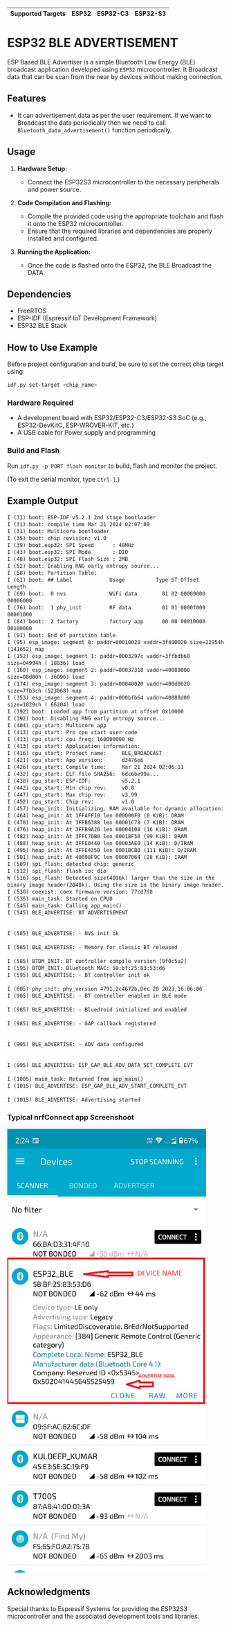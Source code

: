 | Supported Targets | ESP32 | ESP32-C3 | ESP32-S3 |
| ----------------- | ----- | -------- | -------- |

# ESP32 BLE ADVERTISEMENT

ESP Based BLE Advertiser is a simple Bluetooth Low Energy (BLE) broadcast application developed using `ESP32` microcontroller. It Broadcast data that can be scan from the near by devices without making connection.

## Features

- It can advertisement data as per the user requirement. If we want to Broadcast the data periodically then we need to call ```Bluetooth_data_advertisement()``` function periodically. 

## Usage

1. **Hardware Setup:**
   - Connect the ESP32S3 microcontroller to the necessary peripherals and power source.

2. **Code Compilation and Flashing:**
   - Compile the provided code using the appropriate toolchain and flash it onto the ESP32 microcontroller.
   - Ensure that the required libraries and dependencies are properly installed and configured.

3. **Running the Application:**
   - Once the code is flashed onto the ESP32, the BLE Broadcast the DATA.


## Dependencies

- FreeRTOS
- ESP-IDF (Espressif IoT Development Framework)
- ESP32 BLE Stack


## How to Use Example

Before project configuration and build, be sure to set the correct chip target using:

```bash
idf.py set-target <chip_name>
```

### Hardware Required

* A development board with ESP32/ESP32-C3/ESP32-S3 SoC (e.g., ESP32-DevKitC, ESP-WROVER-KIT, etc.)
* A USB cable for Power supply and programming

### Build and Flash

Run `idf.py -p PORT flash monitor` to build, flash and monitor the project.

(To exit the serial monitor, type ``Ctrl-]``.)


## Example Output

```
I (31) boot: ESP-IDF v5.2.1 2nd stage bootloader
I (31) boot: compile time Mar 21 2024 02:07:09
I (31) boot: Multicore bootloader
I (35) boot: chip revision: v1.0
I (39) boot.esp32: SPI Speed      : 40MHz
I (43) boot.esp32: SPI Mode       : DIO
I (48) boot.esp32: SPI Flash Size : 2MB
I (52) boot: Enabling RNG early entropy source...
I (58) boot: Partition Table:
I (61) boot: ## Label            Usage          Type ST Offset   Length
I (69) boot:  0 nvs              WiFi data        01 02 00009000 00006000
I (76) boot:  1 phy_init         RF data          01 01 0000f000 00001000
I (84) boot:  2 factory          factory app      00 00 00010000 00100000
I (91) boot: End of partition table
I (95) esp_image: segment 0: paddr=00010020 vaddr=3f400020 size=22954h (141652) map
I (152) esp_image: segment 1: paddr=0003297c vaddr=3ffbdb60 size=04994h ( 18836) load
I (160) esp_image: segment 2: paddr=00037318 vaddr=40080000 size=08d00h ( 36096) load
I (174) esp_image: segment 3: paddr=00040020 vaddr=400d0020 size=7fb3ch (523068) map
I (353) esp_image: segment 4: paddr=000bfb64 vaddr=40088d00 size=1029ch ( 66204) load
I (392) boot: Loaded app from partition at offset 0x10000
I (392) boot: Disabling RNG early entropy source...
I (404) cpu_start: Multicore app
I (413) cpu_start: Pro cpu start user code
I (413) cpu_start: cpu freq: 160000000 Hz
I (413) cpu_start: Application information:
I (416) cpu_start: Project name:     BLE_BROADCAST
I (421) cpu_start: App version:      d3476e6
I (426) cpu_start: Compile time:     Mar 21 2024 02:06:11
I (432) cpu_start: ELF file SHA256:  6dc6be99a...
I (438) cpu_start: ESP-IDF:          v5.2.1
I (442) cpu_start: Min chip rev:     v0.0
I (447) cpu_start: Max chip rev:     v3.99
I (452) cpu_start: Chip rev:         v1.0
I (457) heap_init: Initializing. RAM available for dynamic allocation:
I (464) heap_init: At 3FFAFF10 len 000000F0 (0 KiB): DRAM
I (470) heap_init: At 3FFB6388 len 00001C78 (7 KiB): DRAM
I (476) heap_init: At 3FFB9A20 len 00004108 (16 KiB): DRAM
I (482) heap_init: At 3FFC70B0 len 00018F50 (99 KiB): DRAM
I (488) heap_init: At 3FFE0440 len 00003AE0 (14 KiB): D/IRAM
I (495) heap_init: At 3FFE4350 len 0001BCB0 (111 KiB): D/IRAM
I (501) heap_init: At 40098F9C len 00007064 (28 KiB): IRAM
I (509) spi_flash: detected chip: generic
I (512) spi_flash: flash io: dio
W (516) spi_flash: Detected size(4096k) larger than the size in the binary image header(2048k). Using the size in the binary image header.
I (530) coexist: coex firmware version: 77cd7f8
I (535) main_task: Started on CPU0
I (545) main_task: Calling app_main()
I (545) BLE_ADVERTISE: BT ADVERTISEMENT


I (585) BLE_ADVERTISE: - NVS init ok

I (585) BLE_ADVERTISE: - Memory for classic BT released

I (585) BTDM_INIT: BT controller compile version [0f0c5a2]
I (595) BTDM_INIT: Bluetooth MAC: 58:bf:25:83:53:d6
I (595) BLE_ADVERTISE: - BT controller init ok

I (605) phy_init: phy_version 4791,2c4672b,Dec 20 2023,16:06:06
I (905) BLE_ADVERTISE: - BT controller enabled in BLE mode

I (985) BLE_ADVERTISE: - Bluedroid initialized and enabled

I (985) BLE_ADVERTISE: - GAP callback registered


I (995) BLE_ADVERTISE: - ADV data configured


I (995) BLE_ADVERTISE: ESP_GAP_BLE_ADV_DATA_SET_COMPLETE_EVT

I (1005) main_task: Returned from app_main()
I (1015) BLE_ADVERTISE: ESP_GAP_BLE_ADV_START_COMPLETE_EVT

I (1015) BLE_ADVERTISE: Advertising started
```

### Typical nrfConnect app Screenshoot

![ nrfConnect app Screenshoot](Screenshoot/advertise_data.png)
## Acknowledgments

Special thanks to Espressif Systems for providing the ESP32S3 microcontroller and the associated development tools and libraries.
